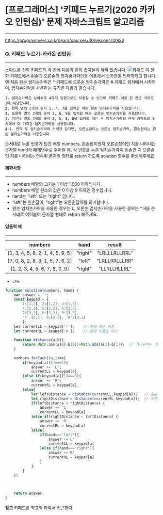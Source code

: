 # [프로그래머스] '키패드 누르기(2020 카카오 인턴십)' 문제 자바스크립트 알고리즘
-------
https://programmers.co.kr/learn/courses/30/lessons/12932
### Q. 키패드 누르기-카카온 인턴십
-----
스마트폰 전화 키패드의 각 칸에 다음과 같이 숫자들이 적혀 있습니다.
![키패드](https://grepp-programmers.s3.ap-northeast-2.amazonaws.com/files/production/4b69a271-5f4a-4bf4-9ebf-6ebed5a02d8d/kakao_phone1.png)
이 전화 키패드에서 왼손과 오른손의 엄지손가락만을 이용해서 숫자만을 입력하려고 합니다.
맨 처음 왼손 엄지손가락은 * 키패드에 오른손 엄지손가락은 # 키패드 위치에서 시작하며, 엄지손가락을 사용하는 규칙은 다음과 같습니다.

    1. 엄지손가락은 상하좌우 4가지 방향으로만 이동할 수 있으며 키패드 이동 한 칸은 거리로 1에 해당합니다.
    2. 왼쪽 열의 3개의 숫자 1, 4, 7을 입력할 때는 왼손 엄지손가락을 사용합니다.
    3. 오른쪽 열의 3개의 숫자 3, 6, 9를 입력할 때는 오른손 엄지손가락을 사용합니다.
    4. 가운데 열의 4개의 숫자 2, 5, 8, 0을 입력할 때는 두 엄지손가락의 현재 키패드의 위치에서 더 가까운 엄지손가락을 사용합니다.
    4-1. 만약 두 엄지손가락의 거리가 같다면, 오른손잡이는 오른손 엄지손가락, 왼손잡이는 왼손 엄지손가락을 사용합니다.

순서대로 누를 번호가 담긴 배열 numbers, 왼손잡이인지 오른손잡이인 지를 나타내는 문자열 hand가 매개변수로 주어질 때, 각 번호를 누른 엄지손가락이 왼손인 지 오른손인 지를 나타내는 연속된 문자열 형태로 return 하도록 solution 함수를 완성해주세요.


#### 제한사항 
---
* numbers 배열의 크기는 1 이상 1,000 이하입니다.
* numbers 배열 원소의 값은 0 이상 9 이하인 정수입니다.
* hand는 "left" 또는 "right" 입니다.
* "left"는 왼손잡이, "right"는 오른손잡이를 의미합니다.
* 왼손 엄지손가락을 사용한 경우는 L, 오른손 엄지손가락을 사용한 경우는 * R을 순서대로 이어붙여 문자열 형태로 return 해주세요.

#### 입출력 예  
----
|numbers|	hand|	result|
|:---:|:---:|:---:|
|[1, 3, 4, 5, 8, 2, 1, 4, 5, 9, 5]|	"right"|	"LRLLLRLLRRL"|
|[7, 0, 8, 2, 8, 3, 1, 5, 7, 6, 2]|	"left"|	"LRLLRRLLLRR"|
|[1, 2, 3, 4, 5, 6, 7, 8, 9, 0]| "right"|	"LLRLLRLLRL"|



* 코드 
```js
function solution(numbers, hand) {
    var answer = '';
    const keypad = {
        1:[1,1], 2:[1,2], 3:[1,3], 
        4:[2,1], 5:[2,2], 6:[2,3], 
        7:[3,1], 8:[3,2], 9:[3,3],
        '*':[4,1], 0:[4,2], '#':[4,3]
        };
    let currentLL = keypad['*'];    // 현재 왼손 위치
    let currentRL = keypad['#'];    // 현재 오른손 위치 
    
    function distance(a,b){
        return Math.abs(a[0]-b[0])+Math.abs(a[1]-b[1]);  // 거리구하는 식
    }
    
    numbers.forEach((a,i)=>{
        if(keypad[a][1]===1){
            answer += 'L';
            currentLL = keypad[a];
        }else if(keypad[a][1]===3){
            answer += 'R';
            currentRL = keypad[a];
        }else{
            let leftDistance = distance(currentLL,keypad[a]);   // 왼손거리
            let rightDistance = distance(currentRL,keypad[a]);  // 오른손 거리 
            if(leftDistance < rightDistance) {
                answer += 'L'
                currentLL = keypad[a]
            }else if(rightDistance < leftDistance) {
                answer += 'R'
                currentRL = keypad[a]
            }else{
                if(hand==='left'){
                    answer +='L'
                    currentLL = keypad[a]
                }else if(hand==='right'){
                    answer +='R'
                    currentRL = keypad[a]
                }
            }
        }
    })
    
    
    
    return answer;
}
``` 

**참고**
키패드를 좌표화 하여서 접근한다.
